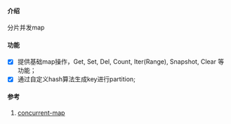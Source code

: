 #### 介绍

分片并发map

#### 功能

- [x] 提供基础map操作，Get, Set, Del, Count, Iter(Range), Snapshot, Clear 等功能；
- [x]  通过自定义hash算法生成key进行partition;

#### 参考

1. [concurrent-map](https://github.com/orcaman/concurrent-map)

